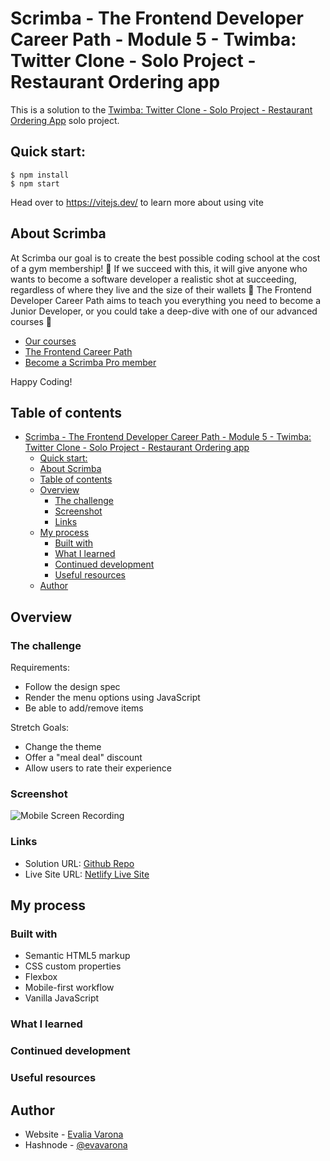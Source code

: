 # Scrimba - The Frontend Developer Career Path - Module 5 - Twimba: Twitter Clone - Solo Project - Restaurant Ordering app

This is a solution to the [Twimba: Twitter Clone - Solo Project - Restaurant Ordering App](https://scrimba.com/playlist/p5PpdAw) solo project.

## Quick start:

```
$ npm install
$ npm start
```

Head over to https://vitejs.dev/ to learn more about using vite

## About Scrimba

At Scrimba our goal is to create the best possible coding school at the cost of a gym membership! 💜
If we succeed with this, it will give anyone who wants to become a software developer a realistic shot at succeeding, regardless of where they live and the size of their wallets 🎉
The Frontend Developer Career Path aims to teach you everything you need to become a Junior Developer, or you could take a deep-dive with one of our advanced courses 🚀

- [Our courses](https://scrimba.com/allcourses)
- [The Frontend Career Path](https://scrimba.com/learn/frontend)
- [Become a Scrimba Pro member](https://scrimba.com/pricing)

Happy Coding!

## Table of contents

- [Scrimba - The Frontend Developer Career Path - Module 5 - Twimba: Twitter Clone - Solo Project - Restaurant Ordering app](#scrimba---the-frontend-developer-career-path---module-5---twimba-twitter-clone---solo-project---restaurant-ordering-app)
  - [Quick start:](#quick-start)
  - [About Scrimba](#about-scrimba)
  - [Table of contents](#table-of-contents)
  - [Overview](#overview)
    - [The challenge](#the-challenge)
    - [Screenshot](#screenshot)
    - [Links](#links)
  - [My process](#my-process)
    - [Built with](#built-with)
    - [What I learned](#what-i-learned)
    - [Continued development](#continued-development)
    - [Useful resources](#useful-resources)
  - [Author](#author)

## Overview

### The challenge

Requirements:

- Follow the design spec
- Render the menu options using JavaScript
- Be able to add/remove items

Stretch Goals:

- Change the theme
- Offer a "meal deal" discount
- Allow users to rate their experience

### Screenshot

![Mobile Screen Recording](imgs/ss-mobile.gif)

### Links

- Solution URL: [Github Repo]()
- Live Site URL: [Netlify Live Site]()

## My process

### Built with

- Semantic HTML5 markup
- CSS custom properties
- Flexbox
- Mobile-first workflow
- Vanilla JavaScript

### What I learned

### Continued development

### Useful resources

## Author

- Website - [Evalia Varona](https://www.evaliavarona.com)
- Hashnode - [@evavarona](https://evaliavarona.hashnode.dev)
